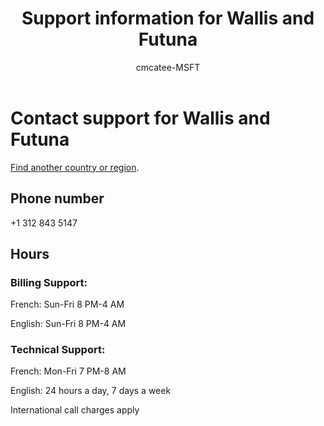 ﻿---                                
title: Support information for Wallis and Futuna
author: cmcatee-MSFT
f1.keywords:
- NOCSH
ms.author: cmcatee
manager: mnirkhe
audience: Admin
ms.topic: reference
ms.service: o365-administration
ms.collection: Adm_Support
localization_priority: Normal
description: Learn how to contact support for your country or region.
ROBOTS: NOINDEX, NOFOLLOW
---

# Contact support for Wallis and Futuna

[Find another country or region](../contact-support-for-business-products.md).

## Phone number
+1 312 843 5147

## Hours
### Billing Support:

French: Sun-Fri 8 PM-4 AM

English: Sun-Fri 8 PM-4 AM

### Technical Support:

French: Mon-Fri 7 PM-8 AM

English: 24 hours a day, 7 days a week

International call charges apply
